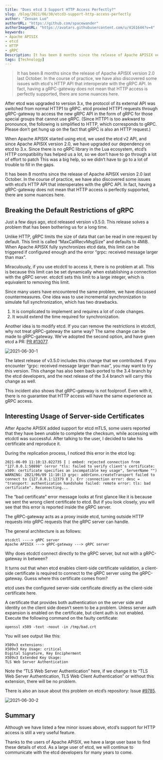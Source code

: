 ```yaml
---
title: "Does etcd 3 Support HTTP Access Perfectly?"
slug: /blog/2021/06/30/etcd3-support-http-access-perfectly
author: "Zexuan Luo"
authorURL: "https://github.com/spacewander"
authorImageURL: "https://avatars.githubusercontent.com/u/4161644?v=4"
keywords:
- Apache APISIX
- etcd
- HTTP
- gRPC
Description: It has been 8 months since the release of Apache APISIX version 2.0 last October. In the course of practice, we have also discovered some issues with etcd's HTTP API that interoperate with the gRPC API. In fact, having a gRPC-gateway does not mean that HTTP access is perfectly supported, there are some nuances here.
tags: [Technology]
---
```


> It has been 8 months since the release of Apache APISIX version 2.0 last October. In the course of practice, we have also discovered some issues with etcd's HTTP API that interoperate with the gRPC API. In fact, having a gRPC-gateway does not mean that HTTP access is perfectly supported, there are some nuances here.

<!--truncate-->

After etcd was upgraded to version 3.x, the protocol of its external API was switched from normal HTTP1 to gRPC. etcd proxied HTTP1 requests through gRPC-gateway to access the new gRPC API in the form of gRPC for those special groups that cannot use gRPC. (Since HTTP1 is too awkward to pronounce, the following is simplified to HTTP, which corresponds to gRPC. Please don’t get hung up on the fact that gRPC is also an HTTP request.)

When Apache APISIX started using etcd, we used the etcd v2 API, and since Apache APISIX version 2.0, we have upgraded our dependency on etcd to 3.x. Since there is no gRPC library in the Lua ecosystem, etcd’s HTTP compatibility has helped us a lot, so we don’t have to go through a lot of effort to patch This was a big help, so we didn’t have to go to a lot of trouble to fill in the gaps.

It has been 8 months since the release of Apache APISIX version 2.0 last October. In the course of practice, we have also discovered some issues with etcd’s HTTP API that interoperates with the gRPC API. In fact, having a gRPC-gateway does not mean that HTTP access is perfectly supported, there are some nuances here.

## Breaking the Default Restrictions of gRPC

Just a few days ago, etcd released version v3.5.0. This release solves a problem that has been bothering us for a long time.

Unlike HTTP, gRPC limits the size of data that can be read in one request by default. This limit is called “MaxCallRecvMsgSize” and defaults to 4MiB. When Apache APISIX fully synchronizes etcd data, this limit can be triggered if configured enough and the error “grpc: received message larger than max”.

Miraculously, if you use etcdctl to access it, there is no problem at all. This is because this limit can be set dynamically when establishing a connection with the gRPC server. etcdctl sets this limit to a large integer, which is equivalent to removing this limit.

Since many users have encountered the same problem, we have discussed countermeasures.
One idea was to use incremental synchronization to simulate full synchronization, which has two drawbacks.

1. It is complicated to implement and requires a lot of code changes.
2. It would extend the time required for synchronization.

Another idea is to modify etcd. If you can remove the restrictions in etcdctl, why not treat gRPC-gateway the same way? The same change can be made to gRPC-gateway.
We’ve adopted the second option, and have given etcd a PR: [PR #13077](https://github.com/etcd-io/etcd/pull/13077).

![2021-06-30-1](https://static.apiseven.com/202108/1639465584634-26435c89-3e1c-4fb9-b094-057fce0f769d.png)

The latest release of v3.5.0 includes this change that we contributed. If you encounter “grpc: received message larger than max”, you may want to try this version. This change has also been back-ported to the 3.4 branch by the etcd developers, and the next release of the 3.4 branch will carry this change as well.

This incident also shows that gRPC-gateway is not foolproof. Even with it, there is no guarantee that HTTP access will have the same experience as gRPC access.

## Interesting Usage of Server-side Certificates

After Apache APISIX added support for etcd mTLS, some users reported that they have been unable to complete the checksum, while accessing with etcdctl was successful. After talking to the user, I decided to take his certificate and reproduce it.

During the replication process, I noticed this error in the etcd log:

``` text
2021-06-09 11:10:13.022735 I | embed: rejected connection from "127.0.0.1:50898" (error "tls: failed to verify client's certificate: x509: certificate specifies an incompatible key usage", ServerName "")
WARNING: 2021/06/09 11:10:13 grpc: addrConn.createTransport failed to connect to {127.0.0.1:12379 0 }. Err :connection error: desc = "transport: authentication handshake failed: remote error: tls: bad certificate". Reconnecting...
```

The “bad certificate” error message looks at first glance like it is because we sent the wrong client certificate to etcd. But if you look closely, you will see that this error is reported inside the gRPC server.

The gRPC-gateway acts as a proxy inside etcd, turning outside HTTP requests into gRPC requests that the gRPC server can handle.

The general architecture is as follows:

```text
etcdctl ----> gRPC server
Apache APISIX ---> gRPC-gateway ---> gRPC server
```

Why does etcdctl connect directly to the gRPC server, but not with a gRPC-gateway in between?

It turns out that when etcd enables client-side certificate validation, a client-side certificate is required to connect to the gRPC server using the gRPC-gateway. Guess where this certificate comes from?

etcd uses the configured server-side certificate directly as the client-side certificate here.

A certificate that provides both authentication on the server side and identity on the client side doesn’t seem to be a problem. Unless server auth expansion is enabled on the certificate, but client auth is not enabled. Execute the following command on the faulty certificate:

```shell
openssl x509 -text -noout -in /tmp/bad.crt
```

You will see output like this:

```text
X509v3 extensions:
X509v3 Key Usage: critical
Digital Signature, Key Encipherment
X509v3 Extended Key Usage:
TLS Web Server Authentication
```

Note the “TLS Web Server Authentication” here, if we change it to “TLS Web Server Authentication, TLS Web Client Authentication” or without this extension, there will be no problem.

There is also an issue about this problem on etcd’s repository: Issue [#9785](https://github.com/etcd-io/etcd/issues/9785
).

![2021-06-30-2](https://static.apiseven.com/202108/1639465662863-30bc4fa9-8b7c-47d9-a73e-810bd690a588.png)

## Summary

Although we have listed a few minor issues above, etcd’s support for HTTP access is still a very useful feature.

Thanks to the users of Apache APISIX, we have a large user base to find these details of etcd. As a large user of etcd, we will continue to communicate with the etcd developers for many years to come.
